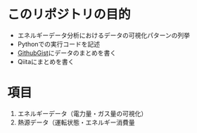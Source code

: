 # このリポジトリの目的
  * エネルギーデータ分析におけるデータの可視化パターンの列挙
  * Pythonでの実行コードを記述
  * [GithubGist](https://gist.github.com/snuow/dc4573577eacbcd8b503334b55b9e3c8)にデータのまとめを書く
  * Qiitaにまとめを書く

# 項目
 1. エネルギーデータ（電力量・ガス量の可視化）
 2. 熱源データ（運転状態・エネルギー消費量
